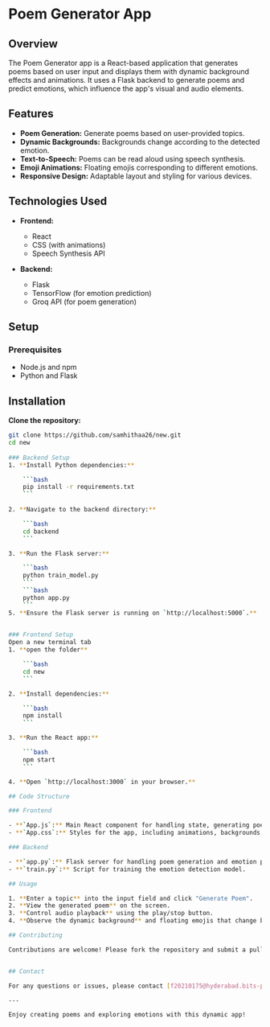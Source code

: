 # Poem Generator App

## Overview

The Poem Generator app is a React-based application that generates poems based on user input and displays them with dynamic background effects and animations. It uses a Flask backend to generate poems and predict emotions, which influence the app's visual and audio elements.

## Features

- **Poem Generation:** Generate poems based on user-provided topics.
- **Dynamic Backgrounds:** Backgrounds change according to the detected emotion.
- **Text-to-Speech:** Poems can be read aloud using speech synthesis.
- **Emoji Animations:** Floating emojis corresponding to different emotions.
- **Responsive Design:** Adaptable layout and styling for various devices.

## Technologies Used

- **Frontend:**
  - React
  - CSS (with animations)
  - Speech Synthesis API

- **Backend:**
  - Flask
  - TensorFlow (for emotion prediction)
  - Groq API (for poem generation)

## Setup

### Prerequisites

- Node.js and npm
- Python and Flask

## Installation

**Clone the repository:**

```bash
git clone https://github.com/samhithaa26/new.git
cd new
 
### Backend Setup
1. **Install Python dependencies:**

    ```bash
    pip install -r requirements.txt
    ```
    
2. **Navigate to the backend directory:**

    ```bash
    cd backend
    ```

3. **Run the Flask server:**

    ```bash
    python train_model.py
    ```
    ```bash
    python app.py
    ```
5. **Ensure the Flask server is running on `http://localhost:5000`.**

   
### Frontend Setup
Open a new terminal tab
1. **open the folder**

    ```bash
    cd new
    ```

2. **Install dependencies:**

    ```bash
    npm install
    ```

3. **Run the React app:**

    ```bash
    npm start
    ```

4. **Open `http://localhost:3000` in your browser.**

## Code Structure

### Frontend

- **`App.js`:** Main React component for handling state, generating poems, and updating UI based on emotions.
- **`App.css`:** Styles for the app, including animations, backgrounds, and responsive design.

### Backend

- **`app.py`:** Flask server for handling poem generation and emotion prediction.
- **`train.py`:** Script for training the emotion detection model.

## Usage

1. **Enter a topic** into the input field and click "Generate Poem".
2. **View the generated poem** on the screen.
3. **Control audio playback** using the play/stop button.
4. **Observe the dynamic background** and floating emojis that change based on the detected emotion.

## Contributing

Contributions are welcome! Please fork the repository and submit a pull request with your changes.


## Contact

For any questions or issues, please contact [f20210175@hyderabad.bits-pilani.ac.in].

---

Enjoy creating poems and exploring emotions with this dynamic app!

